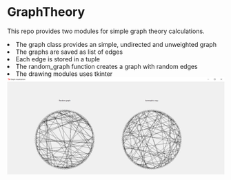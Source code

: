 # GraphTheory
This repo provides two modules for simple graph theory calculations.
<li>The graph class provides an simple, undirected and unweighted graph</li>
<li>The graphs are saved as list of edges</li>
<li>Each edge is stored in a tuple</li>
<li>The random_graph function creates a graph with random edges</li>
<li>The drawing modules uses tkinter</li>

<img src="https://github.com/jaunerc/GraphTheory/blob/master/img/github_graphic.PNG" width=600/>
